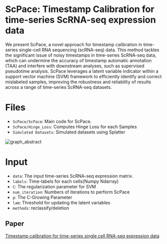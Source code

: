 # ScPace: Timestamp Calibration for time-series ScRNA-seq expression data

We present ScPace, a novel approach for timestamp calibration in time-series single-cell RNA sequencing (scRNA-seq) data. This method tackles the significant issue of noisy timestamps in time-series ScRNA-seq data, which can undermine the accuracy of timestamp automatic annotation (TAA) and interfere with downstream analyses, such as supervised pseudotime analysis. ScPace leverages a latent variable indicator within a support vector machine (SVM) framework to efficiently identify and correct mislabeled samples, improving the robustness and reliability of results across a range of time-series ScRNA-seq datasets.

# Files
- `ScPace/ScPace`: Main code for ScPace.
- `ScPace/Hinge_Loss`: Computes Hinge Loss for each Samples
- `Simulated Datasets`: Simulated datasets using Splatter

![graph_abstract](https://github.com/user-attachments/assets/bf96babc-f313-4e26-a036-66eff6f1c62c)


# Input

- `data`: The input time-series ScRNA-seq expression matrix.
- `labels`: Time-labels for each cells(Numpy Ndarray)
- `C`: The regularization parameter for SVM
- `num_iteration`: Numbers of iterations to perform ScPace
- `p`: The C-Growing Parameter
- `lam`: Threshold for updating the latent variables
- `methods`: reclassify/deletion

## Paper
[Timestamp calibration for time-series single cell RNA-seq expression data](https://arxiv.org/abs/2412.03027)
